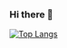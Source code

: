 ### Hi there 👋

[![Top Langs](https://github-readme-stats.vercel.app/api/top-langs/?username=TwentyCCent&layout=compact&theme=tokyonight)](https://github.com/TwentyCCent/github-readme-stats)
<!--
**TwentyCCent/TwentyCCent** is a ✨ _special_ ✨ repository because its `README.md` (this file) appears on your GitHub profile.

Here are some ideas to get you started:

- 🔭 I’m currently working on ...
- 🌱 I’m currently learning ...
- 👯 I’m looking to collaborate on ...
- 🤔 I’m looking for help with ...
- 💬 Ask me about ...
- 📫 How to reach me: ...
- 😄 Pronouns: ...
- ⚡ Fun fact: ...
-->
